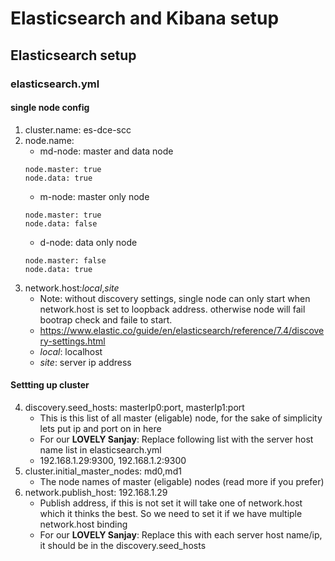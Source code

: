 # Elasticsearch and Kibana setup
## Elasticsearch setup
### elasticsearch.yml
#### single node config
1. cluster.name: es-dce-scc
2. node.name:
    - md-node: master and data node
    ````
    node.master: true
    node.data: true
    ````
    - m-node: master only node
    ````
    node.master: true
    node.data: false
    ````
    - d-node: data only node
    ````
    node.master: false
    node.data: true
    ````
3. network.host:_local_,_site_
    - Note: without discovery settings, single node can only start when network.host is set to loopback address. 
    otherwise node will fail bootrap check and faile to start.
    - https://www.elastic.co/guide/en/elasticsearch/reference/7.4/discovery-settings.html
    - _local_: localhost
    - _site_: server ip address
#### Settting up cluster
4. discovery.seed_hosts: masterIp0:port, masterIp1:port
    - This is this list of all master (eligable) node, for the sake of simplicity lets put ip and port on in here
    - For our **LOVELY Sanjay**: Replace following list with the server host name list in elasticsearch.yml
    - 192.168.1.29:9300, 192.168.1.2:9300
5. cluster.initial_master_nodes: md0,md1
    - The node names of master (eligable) nodes (read more if you prefer)
6. network.publish_host: 192.168.1.29
    - Publish address, if this is not set it will take one of network.host which it thinks the best. So we need to set it if we have multiple network.host binding
    - For our **LOVELY Sanjay**: Replace this with each server host name/ip, it should be in the discovery.seed_hosts
    